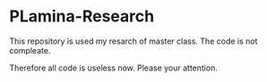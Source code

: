 # PLamina-Research

This repository is used my resarch of master class.
The code is not compleate.

Therefore all code is useless now.
Please your attention.
